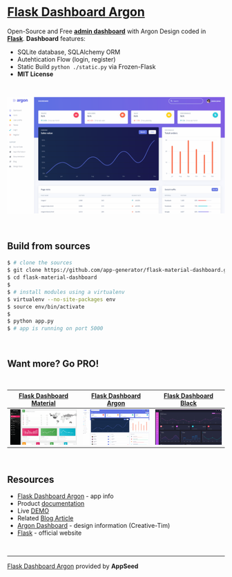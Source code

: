 # [Flask Dashboard Argon](https://appseed.us/admin-dashboards/flask-dashboard-argon)

Open-Source and Free **[admin dashboard](https://appseed.us/admin-dashboards)** with Argon Design coded in **[Flask](https://palletsprojects.com/p/flask/)**. **Dashboard** features:
- SQLite database, SQLAlchemy ORM
- Autehtication Flow (login, register)
- Static Build `python ./static.py` via Frozen-Flask
- **MIT License** 

<br />

![Flask Dashboard Argon - Open-Source Flask Dashboard.](https://raw.githubusercontent.com/app-generator/static/master/products/flask-dashboard-argon-intro.gif)

<br />

## Build from sources

```bash
$ # clone the sources
$ git clone https://github.com/app-generator/flask-material-dashboard.git
$ cd flask-material-dashboard
$
$ # install modules using a virtualenv
$ virtualenv --no-site-packages env
$ source env/bin/activate
$
$ python app.py
$ # app is running on port 5000
```
<br />

## Want more? Go PRO!

<br />

| [Flask Dashboard Material](https://appseed.us/admin-dashboards/flask-dashboard-material-pro) | [Flask Dashboard Argon](https://appseed.us/admin-dashboards/flask-dashboard-argon-pro) | [Flask Dashboard Black](https://appseed.us/admin-dashboards/flask-dashboard-black-pro) |
| --- | --- | --- |
| [![Flask Dashboard Material PRO](https://raw.githubusercontent.com/app-generator/static/master/products/flask-dashboard-material-pro-intro.gif)](https://appseed.us/admin-dashboards/flask-dashboard-material-pro)  | [![Flask Dashboard Argon PRO](https://raw.githubusercontent.com/app-generator/static/master/products/flask-dashboard-argon-pro-intro.gif)](https://appseed.us/admin-dashboards/flask-dashboard-argon-pro) | [![Flask Dashboard Black PRO](https://raw.githubusercontent.com/app-generator/static/master/products/flask-dashboard-black-pro-intro.gif)](https://appseed.us/admin-dashboards/flask-dashboard-black-pro)

<br />

## Resources

 - [Flask Dashboard Argon](https://appseed.us/admin-dashboards/flask-dashboard-argon) - app info
 - Product [documentation](https://docs.appseed.us/admin-dashboards/flask-dashboard-argon/)
 - Live [DEMO](https://flask-argon-dashboard.appseed.us/)
 - Related [Blog Article](https://blog.appseed.us/flask-dashboard-argon-zero-to-full-stack/)
 - [Argon Dashboard](https://www.creative-tim.com/product/argon-dashboard) - design information (Creative-Tim)
 - [Flask](http://flask.pocoo.org/) - official website

<br />

---
[Flask Dashboard Argon](https://appseed.us/admin-dashboards/flask-dashboard-argon) provided by **AppSeed**
